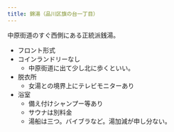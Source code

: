 ```yaml
---
title: 錦湯（品川区旗の台一丁目）
---
```


中原街道のすぐ西側にある正統派銭湯。

* フロント形式
* コインランドリーなし
  * 中原街道に出て少し北に歩くといい。
* 脱衣所
  * 女湯との境界上にテレビモニターあり
* 浴室
  * 備え付けシャンプー等あり
  * サウナは別料金
  * 湯船は三つ。バイブラなど。湯加減が申し分ない。
